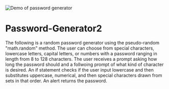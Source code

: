![Demo of password generator](https://user-images.githubusercontent.com/79435941/112738456-87d93900-8f39-11eb-9be1-baa839b812b7.png)
# Password-Generator2

The following is a random password generator using the pseudo-random "math.random" method. The user can choose from special characters, lowercase letters, capital letters, or numbers with a password ranging in length from 8 to 128 characters. The user receives a prompt asking how long the password should and a follwoing prompt of what kind of character is desired. An if statement checks if the user input lowercase and then substitutes uppercase, numerical, and then special characters drawn from sets in that order. An alert returns the password.

